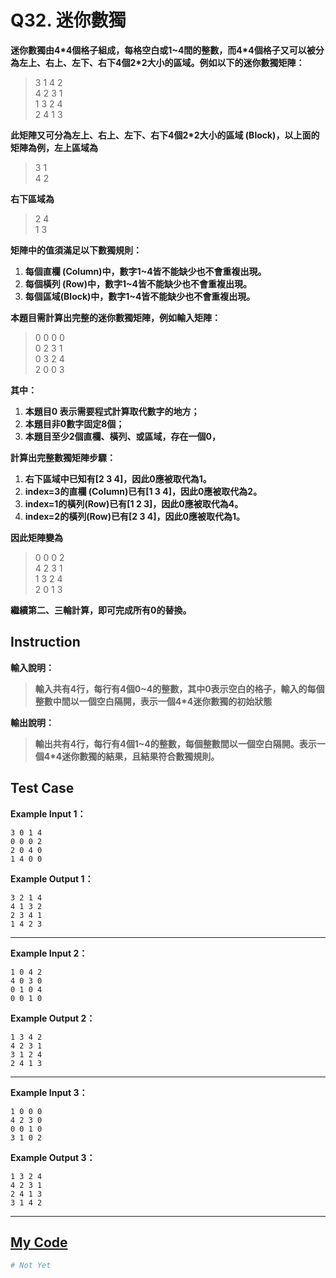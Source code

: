 # Q32. 迷你數獨

**迷你數獨由4\*4個格子組成，每格空白或1~4間的整數，而4\*4個格子又可以被分為左上、右上、左下、右下4個2*2大小的區域。例如以下的迷你數獨矩陣：**  

> 3 1 4 2  
  4 2 3 1  
  1 3 2 4  
  2 4 1 3  

**此矩陣又可分為左上、右上、左下、右下4個2*2大小的區域 (Block)，以上面的矩陣為例，左上區域為**  
> 3 1  
  4 2  

**右下區域為**  
> 2 4  
  1 3  

**矩陣中的值須滿足以下數獨規則：**  
1. **每個直欄 (Column)中，數字1~4皆不能缺少也不會重複出現。**
2. **每個橫列 (Row)中，數字1~4皆不能缺少也不會重複出現。**
3. **每個區域(Block)中，數字1~4皆不能缺少也不會重複出現。**

**本題目需計算出完整的迷你數獨矩陣，例如輸入矩陣：**  
> 0 0 0 0  
  0 2 3 1  
  0 3 2 4  
  2 0 0 3  

**其中：**  
1. **本題目0 表示需要程式計算取代數字的地方；**
2. **本題目非0數字固定8個；**
3. **本題目至少2個直欄、橫列、或區域，存在一個0，**

**計算出完整數獨矩陣步驟：**
1. **右下區域中已知有[2 3 4]，因此0應被取代為1。**  
2. **index=3的直欄 (Column)已有[1 3 4]，因此0應被取代為2。**  
3. **index=1的橫列(Row)已有[1 2 3]，因此0應被取代為4。**  
4. **index=2的橫列(Row)已有[2 3 4]，因此0應被取代為1。**  

**因此矩陣變為**  
> 0 0 0 2  
  4 2 3 1  
  1 3 2 4  
  2 0 1 3  

**繼續第二、三輪計算，即可完成所有0的替換。**

## Instruction

**輸入說明：**
> **輸入共有4行，每行有4個0~4的整數，其中0表示空白的格子，輸入的每個整數中間以一個空白隔開，表示一個4*4迷你數獨的初始狀態**

**輸出說明：**  
> **輸出共有4行，每行有4個1~4的整數，每個整數間以一個空白隔開。表示一個4*4迷你數獨的結果，且結果符合數獨規則。**

## Test Case

**Example Input 1：**

    3 0 1 4
    0 0 0 2
    2 0 4 0
    1 4 0 0
**Example Output 1：**  

    3 2 1 4
    4 1 3 2
    2 3 4 1
    1 4 2 3
- - -
**Example Input 2：**

    1 0 4 2
    4 0 3 0
    0 1 0 4
    0 0 1 0
**Example Output 2：**  

    1 3 4 2
    4 2 3 1
    3 1 2 4
    2 4 1 3
- - -
**Example Input 3：**

    1 0 0 0
    4 2 3 0
    0 0 1 0
    3 1 0 2
**Example Output 3：**  

    1 3 2 4
    4 2 3 1
    2 4 1 3
    3 1 4 2
- - -

## [My Code](../HomeWork/q032.py)

```python
# Not Yet
```